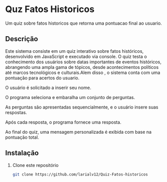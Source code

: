 # Quz Fatos Historicos

Um quiz   sobre fatos historicos que retorna uma pontuacao final ao usuario.

## Descrição

Este sistema  consiste em um quiz interativo sobre fatos históricos, desenvolvido em JavaScript e executado via console. O quiz testa o conhecimento dos usuários sobre datas importantes de eventos históricos, abrangendo uma ampla gama de tópicos, desde acontecimentos políticos até marcos tecnológicos e culturais.Alem disso ,  o sistema conta com uma pontuação para acertos do usuario.

O usuário é   solicitado a inserir seu nome.

O programa seleciona e embaralha um conjunto de perguntas.

As perguntas são apresentadas sequencialmente, e o usuário insere suas respostas.

Após cada resposta, o programa fornece uma resposta.

Ao final do quiz, uma mensagem personalizada é exibida com base na pontuação total.

## Instalação

1. Clone este repositório
   ```bash
   git clone https://github.com/larialv12/Quiz-Fatos-historicos
